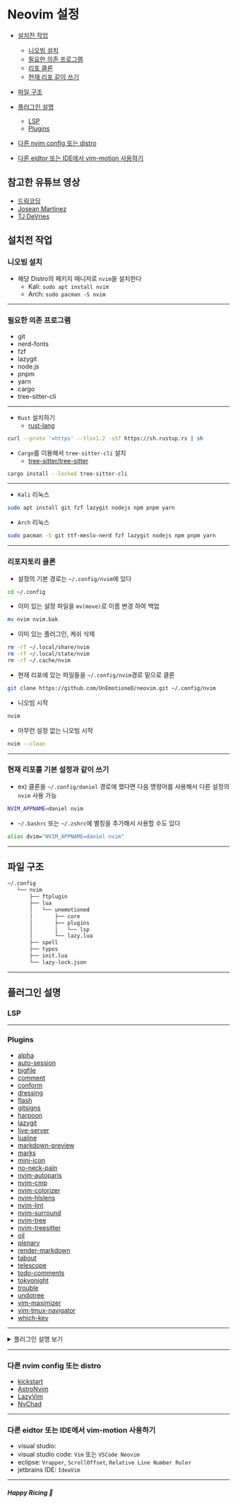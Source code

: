 # Neovim 설정

- [설치전 작업](#설치전-작업)
  - [니오빔 설치](#니오빔-설치)
  - [필요한 의존 프로그램](#필요한-의존-프로그램)
  - [리포 클론](#리포지토리-클론)
  - [현재 리포 같이 쓰기](#현재-리포를-기본-설정과-같이-쓰기)
- [파일 구조](#파일-구조)
- [플러그인 설명](#플러그인-설명)

  - [LSP](#lsp)
  - [Plugins](#plugins)

- [다른 nvim config 또는 distro]()
- [다른 eidtor 또는 IDE에서 vim-motion 사용하기]()

## 참고한 유튜브 영상

- [드림코딩](https://www.youtube.com/watch?v=cY0JxzENBJg&t=39s&pp=ygUNdmltIOyCrOyaqeuylQ%3D%3D)
- [Josean Martinez](https://www.youtube.com/watch?v=6pAG3BHurdM&pp=ygULam9zZWFuIG52aW0%3D)
- [TJ DeVries](https://www.youtube.com/watch?v=m8C0Cq9Uv9o&pp=ygUHdGogbnZpbQ%3D%3D)

## 설치전 작업

### 니오빔 설치

- 해당 Distro의 페키지 매니저로 `nvim`을 설치한다
  - Kali: `sudo apt install nvim`
  - Arch: `sudo pacman -S nvim`

---

### 필요한 의존 프로그램

- git
- nerd-fonts
- fzf
- lazygit
- node.js
- pnpm
- yarn
- cargo
- tree-sitter-cli

---

- `Rust` 설치하기
  - [rust-lang](https://www.rust-lang.org/tools/install)

```sh
curl --proto '=https' --tlsv1.2 -sSf https://sh.rustup.rs | sh
```

- `Cargo`를 이용해서 `tree-sitter-cli` 설치
  - [tree-sitter/tree-sitter](https://github.com/tree-sitter/tree-sitter)

```sh
cargo install --locked tree-sitter-cli
```

---

- `Kali` 리눅스

```sh
sudo apt install git fzf lazygit nodejs npm pnpm yarn
```

- `Arch` 리눅스

```sh
sudo pacman -S git ttf-meslo-nerd fzf lazygit nodejs npm pnpm yarn
```

---

### 리포지토리 클론

- 설정의 기본 경로는 `~/.config/nvim`에 있다

```sh
cd ~/.config
```

- 이미 있는 설정 파일을 `mv(move)`로 이름 변경 하여 백업

```sh
mv nvim nvim.bak
```

- 이미 있는 플러그인, 케쉬 삭제

```sh
rm -rf ~/.local/share/nvim
rm -rf ~/.local/state/nvim
rm -rf ~/.cache/nvim
```

- 현재 리포에 있는 파일들을 `~/.config/nvim`경로 밑으로 클론

```sh
git clone https://github.com/UnEmotioneD/neovim.git ~/.config/nvim
```

- 니오빔 시작

```sh
nvim
```

- 아무런 설정 없는 니오빔 시작

```sh
nvim --clean
```

---

### 현재 리포를 기본 설정과 같이 쓰기

- ex) 클론을 `~/.config/daniel` 경로에 했다면 다음 명령어를 사용해서 다른 설정의 `nvim` 사용 가능

```sh
NVIM_APPNAME=daniel nvim
```

- `~/.bashrc` 또는 `~/.zshrc`에 별칭을 추가해서 사용할 수도 있다

```sh
alias dvim="NVIM_APPNAME=daniel nvim"
```

---

## 파일 구조

```sh
~/.config
   └── nvim
       ├── ftplugin
       ├── lua
       │   └── unemotioned
       │       ├── core
       │       ├── plugins
       │       │   └── lsp
       │       └── lazy.lua
       ├── spell
       ├── typos
       ├── init.lua
       └── lazy-lock.json
```

---

## 플러그인 설명

### LSP

---

### Plugins

- [alpha](#alpha)
- [auto-session](#auto-session)
- [bigfile](#bigfile)
- [comment](#comment)
- [conform](#conform)
- [dressing](#dressing)
- [flash](#flash)
- [gitsigns](#gitsigns)
- [harpoon](#harpoon)
- [lazygit](#lazygit)
- [live-server](#live-server)
- [lualine](#lualine)
- [markdown-preview](#markdown-preview)
- [marks](#marks)
- [mini-icon](#mini-icon)
- [no-neck-pain](#no-neck-pain)
- [nvim-autoparis](#nvim-autoparis)
- [nvim-cmp](#nvim-cmp)
- [nvim-colorizer](#nvim-colorizer)
- [nvim-hlslens](#nvim-hlslens)
- [nvim-lint](#nvim-lint)
- [nvim-surround](#nvim-surround)
- [nvim-tree](#nvim-tree)
- [nvim-treesitter](#nvim-treesitter)
- [oil](#oil)
- [plenary](#plenary)
- [render-markdown](#render-markdown)
- [tabout](#tabout)
- [telescope](#telescope)
- [todo-comments](#todo-comments)
- [tokyonight](#tokyonight)
- [trouble](#trouble)
- [undotree](#undotree)
- [vim-maximizer](#vim-maximizer)
- [vim-tmux-navigator](#vim-tmux-navigator)
- [which-key](#which-key)

---

<details>
    <summary>플러그인 설명 보기</summary>
    <p>

#### alpha

- [goolord/alpha-nvim](https://github.com/goolord/alpha-nvim)

- `nvim` 명령어로 시작했을때 커스텀한 화면을 보여줌

- 다음 사이트에서 `header` 에서 보여줄 ASCII 아트를 바꿀 수 있음

  - [patorjk](https://patorjk.com/software/taag/#p=display&f=ANSI%20Shadow&t=netblock)

- `button`에서 보여주는 키를 입력하면 원래 키맵과 다르게 명령어를 실행 할 수 있다

- `:Alpha` 명령어를 사용해서 현재 창에서 보여줄 수도 있다

#### auto-session

- [rmagatti/auto-session](https://github.com/rmagatti/auto-session)

#### bigfile

- [LunarVim/bigfile.nvim](https://github.com/LunarVim/bigfile.nvim)

#### comment

- [numToStr/Comment.nvim](https://github.com/numToStr/Comment.nvim)

#### conform

- [numToStr/Comment.nvim](https://github.com/numToStr/Comment.nvim)

#### dressing

- [stevearc/dressing.nvim](https://github.com/stevearc/dressing.nvim)

#### flash

- [folke/flash.nvim](https://github.com/folke/flash.nvim)

#### gitsigns

- [lewis6991/gitsigns.nvim](https://github.com/lewis6991/gitsigns.nvim)

#### harpoon

- [ThePrimeagen/harpoon](https://github.com/ThePrimeagen/harpoon/tree/harpoon2)

#### lazygit

- [kdheepak/lazygit.nvim](https://github.com/kdheepak/lazygit.nvim)

#### live-server

- [barrett-ruth/live-server.nvim](https://github.com/barrett-ruth/live-server.nvim)

#### lualine

- [nvim-lualine/lualine.nvim](https://github.com/nvim-lualine/lualine.nvim)

#### markdown-preview

- [iamcco/markdown-preview.nvim](https://github.com/iamcco/markdown-preview.nvim)

#### marks

- [chentoast/marks.nvim](https://github.com/chentoast/marks.nvim)

#### mini-icon

- [echasnovski/mini.icons](https://github.com/echasnovski/mini.icons)

#### no-neck-pain

- [shortcuts/no-neck-pain.nvim](https://github.com/shortcuts/no-neck-pain.nvim)

#### nvim-autoparis

- [windwp/nvim-autopairs](https://github.com/windwp/nvim-autopairs)

#### nvim-cmp

- [hrsh7th/nvim-cmp](https://github.com/hrsh7th/nvim-cmp)

#### nvim-colorizer

- [norcalli/nvim-colorizer.lua](https://github.com/norcalli/nvim-colorizer.lua)

#### nvim-hlslens

- [kevinhwang91/nvim-hlslens](https://github.com/kevinhwang91/nvim-hlslens)

#### nvim-lint

- [mfussenegger/nvim-lint](https://github.com/mfussenegger/nvim-lint)

#### nvim-surround

- [kylechui/nvim-surround](https://github.com/kylechui/nvim-surround)

#### nvim-tree

- [nvim-tree/nvim-tree.lua](https://github.com/nvim-tree/nvim-tree.lua)

#### nvim-treesitter

- [nvim-treesitter/nvim-treesitter](https://github.com/nvim-treesitter/nvim-treesitter)

#### oil

- [stevearc/oil.nvim](https://github.com/stevearc/oil.nvim)

#### plenary

- [nvim-lua/plenary.nvim](https://github.com/nvim-lua/plenary.nvim)

#### render-markdown

- [render-markdown](https://github.com/MeanderingProgrammer/render-markdown.nvim)

#### tabout

- [abecodes/tabout.nvim](https://github.com/abecodes/tabout.nvim)

#### telescope

- [nvim-telescope/telescope.nvim](https://github.com/nvim-telescope/telescope.nvim)

#### todo-comments

- [folke/todo-comments.nvim](https://github.com/folke/todo-comments.nvim)

#### tokyonight

- [folke/tokyonight.nvim](https://github.com/folke/tokyonight.nvim)

#### trouble

- [folke/trouble.nvim](https://github.com/folke/trouble.nvim)

#### undotree

- [mbbill/undotree](https://github.com/mbbill/undotree)

#### vim-maximizer

- [szw/vim-maximizer](https://github.com/szw/vim-maximizer)

#### vim-tmux-navigator

- [christoomey/vim-tmux-navigator](https://github.com/christoomey/vim-tmux-navigator)

#### which-key

- [folke/which-key.nvim](https://github.com/folke/which-key.nvim)

</p>
</details>

---

### 다른 nvim config 또는 distro

- [kickstart](https://github.com/nvim-lua/kickstart.nvim)
- [AstroNvim](https://astronvim.com/)
- [LazyVim](https://www.lazyvim.org/)
- [NvChad](https://nvchad.com/)

---

### 다른 eidtor 또는 IDE에서 vim-motion 사용하기

- visual studio:
- visual studio code: `Vim` 또는 `VSCode Neovim`
- eclipse: `Vrapper`, `ScrollOffset`, `Relative Line Number Ruler`
- jetbrains IDE: `IdeaVim`

---

##### Happy Ricing 🎉
